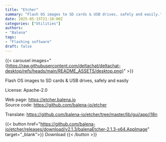 ```yaml
---
title: "Etcher"
summary: "Flash OS images to SD cards & USB drives, safely and easily."
date: 2025-05-15T21:10:00Z
categories: ["Utilities"]
authors:
- "Balena"
tags: 
- "Flashing software"
draft: false
---
```


{{< carousel images="{https://raw.githubusercontent.com/deltachat/deltachat-desktop/refs/heads/main/README_ASSETS/desktop.png}" >}}

Flash OS images to SD cards & USB drives, safely and easily

License: Apache-2.0

Web page: <https://etcher.balena.io>  
Source code: <https://github.com/balena-io/etcher>

Translate: <https://github.com/balena-io/etcher/tree/master/lib/gui/app/i18n>    

{{< button href="https://github.com/balena-io/etcher/releases/download/v2.1.3/balenaEtcher-2.1.3-x64.AppImage" target="_blank">}}
Download
{{< /button >}}